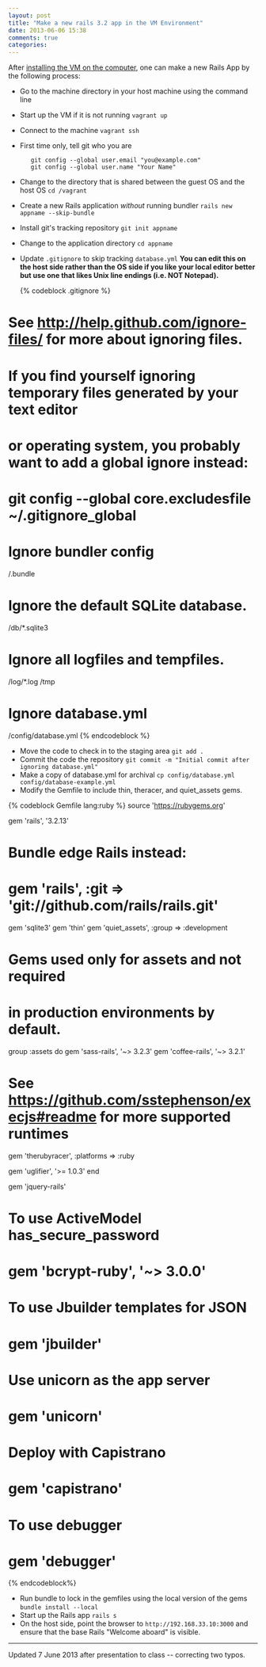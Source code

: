 ```yaml
---
layout: post
title: "Make a new rails 3.2 app in the VM Environment"
date: 2013-06-06 15:38
comments: true
categories: 
---
```


After [installing the VM on the computer][install], one can make a new Rails
App by the following process:

  * Go to the machine directory in your host machine using the command line
  * Start up the VM if it is not running `vagrant up`
  * Connect to the machine `vagrant ssh`
  * First time only, tell git who you are

           git config --global user.email "you@example.com"
           git config --global user.name "Your Name"

  * Change to the directory that is shared between the guest OS and the host OS `cd /vagrant`
  * Create a new Rails application *without* running bundler `rails new appname --skip-bundle`
  * Install git's tracking repository `git init appname`
  * Change to the application directory `cd appname`
  * Update `.gitignore` to skip tracking `database.yml` **You can edit this on the host side rather than the OS side if you like your local editor better but use one that likes Unix line endings (i.e. NOT Notepad).**

    {% codeblock .gitignore %}
# See http://help.github.com/ignore-files/ for more about ignoring files.
#
# If you find yourself ignoring temporary files generated by your text editor
# or operating system, you probably want to add a global ignore instead:
#   git config --global core.excludesfile ~/.gitignore_global

# Ignore bundler config
/.bundle

# Ignore the default SQLite database.
/db/*.sqlite3

# Ignore all logfiles and tempfiles.
/log/*.log
/tmp

# Ignore database.yml
/config/database.yml
  {% endcodeblock %}

  * Move the code to check in to the staging area `git add .`
  * Commit the code the repository `git commit -m "Initial commit after ignoring database.yml"`
  * Make a copy of database.yml for archival `cp config/database.yml config/database-example.yml`
  * Modify the Gemfile to include thin, theracer, and quiet_assets gems.

  {% codeblock Gemfile lang:ruby %}
source 'https://rubygems.org'

gem 'rails', '3.2.13'

# Bundle edge Rails instead:
# gem 'rails', :git => 'git://github.com/rails/rails.git'

gem 'sqlite3'
gem 'thin'
gem 'quiet_assets', :group => :development


# Gems used only for assets and not required
# in production environments by default.
group :assets do
  gem 'sass-rails',   '~> 3.2.3'
  gem 'coffee-rails', '~> 3.2.1'

  # See https://github.com/sstephenson/execjs#readme for more supported runtimes
  gem 'therubyracer', :platforms => :ruby

  gem 'uglifier', '>= 1.0.3'
end

gem 'jquery-rails'

# To use ActiveModel has_secure_password
# gem 'bcrypt-ruby', '~> 3.0.0'

# To use Jbuilder templates for JSON
# gem 'jbuilder'

# Use unicorn as the app server
# gem 'unicorn'

# Deploy with Capistrano
# gem 'capistrano'

# To use debugger
# gem 'debugger'

  {% endcodeblock%}

* Run bundle to lock in the gemfiles using the local version of the gems `bundle install --local`
* Start up the Rails app `rails s`
* On the host side, point the browser to `http://192.168.33.10:3000` and ensure that the base Rails "Welcome aboard" is visible.

-----

Updated 7 June 2013 after presentation to class -- correcting two typos.

[install]: /blog/2013/06/06/using-bitnamis-rubystack-on-virtualbox-linux-with-vagrant/
